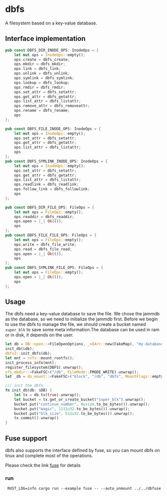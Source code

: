 # dbfs
A filesystem based on a key-value database.



## Interface implementation
```rust
pub const DBFS_DIR_INODE_OPS: InodeOps = {
    let mut ops = InodeOps::empty();
    ops.create = dbfs_create;
    ops.mkdir = dbfs_mkdir;
    ops.link = dbfs_link;
    ops.unlink = dbfs_unlink;
    ops.symlink = dbfs_symlink;
    ops.lookup = dbfs_lookup;
    ops.rmdir = dbfs_rmdir;
    ops.set_attr = dbfs_setattr;
    ops.get_attr = dbfs_getattr;
    ops.list_attr = dbfs_listattr;
    ops.remove_attr = dbfs_removeattr;
    ops.rename = dbfs_rename;
    ops
};

pub const DBFS_FILE_INODE_OPS: InodeOps = {
    let mut ops = InodeOps::empty();
    ops.set_attr = dbfs_setattr;
    ops.get_attr = dbfs_getattr;
    ops.list_attr = dbfs_listattr;
    ops
};
pub const DBFS_SYMLINK_INODE_OPS: InodeOps = {
    let mut ops = InodeOps::empty();
    ops.set_attr = dbfs_setattr;
    ops.get_attr = dbfs_getattr;
    ops.list_attr = dbfs_listattr;
    ops.readlink = dbfs_readlink;
    ops.follow_link = dbfs_followlink;
    ops
};
```


```rust
pub const DBFS_DIR_FILE_OPS: FileOps = {
    let mut ops = FileOps::empty();
    ops.readdir = dbfs_readdir;
    ops.open = |_| Ok(());
    ops
};
pub const DBFS_FILE_FILE_OPS: FileOps = {
    let mut ops = FileOps::empty();
    ops.write = dbfs_file_write;
    ops.read = dbfs_file_read;
    ops.open = |_| Ok(());
    ops
};
pub const DBFS_SYMLINK_FILE_OPS: FileOps = {
    let mut ops = FileOps::empty();
    ops.open = |_| Ok(());
    ops
};
```

## Usage
The dbfs need a key-value database to save the file. We chose the jammdb as the database, so we need to initialize the jammdb first. 
Before we begin to use the dbfs to manage the file, we should create a bucket named `super_blk` to save some meta information.The database can
be used in ram or in disk, it depends on the user.

```rust
let db = DB::open::<FileOpenOptions, _>(Arc::new(FakeMap), "my-database.db").unwrap();
init_db(&db);
dbfs2::init_dbfs(db);
let mnt = rvfs::mount_rootfs();
init_process_info(mnt);
register_filesystem(DBFS).unwrap();
vfs_mkdir::<FakeFSC>("/db", FileMode::FMODE_WRITE).unwrap();
let _db = do_mount::<FakeFSC>("block", "/db", "dbfs", MountFlags::empty(), None).unwrap();

/// init the dbfs
fn init_db(db: &DB) {
    let tx = db.tx(true).unwrap();
    let bucket = tx.get_or_create_bucket("super_blk").unwrap();
    bucket.put("continue_number", 0usize.to_be_bytes()).unwrap();
    bucket.put("magic", 1111u32.to_be_bytes()).unwrap();
    bucket.put("blk_size", 512u32.to_be_bytes()).unwrap();
    tx.commit().unwrap()
}

```



## Fuse support

dbfs also supports the interface defined by fuse, so you can mount dbfs on linux and complete most of the operations.

Please check the link [fuse](doc/fuse.md) for details

### run

```rus
 RUST_LOG=info cargo run --example fuse -- --auto_unmount ../../dbfuse
```